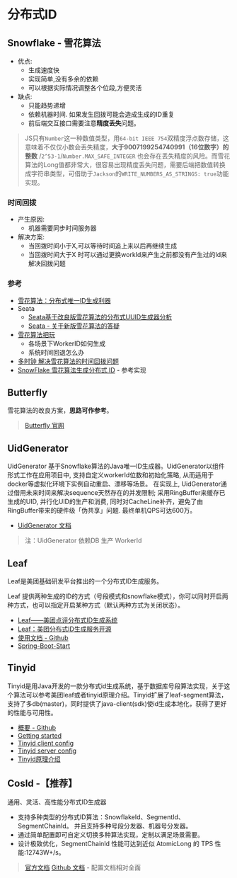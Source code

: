 # 分布式ID

## Snowflake - 雪花算法

* 优点:
  * 生成速度快
  * 实现简单,没有多余的依赖
  * 可以根据实际情况调整各个位段,方便灵活
* 缺点:
  * 只能趋势递增
  * 依赖机器时间. 如果发生回拨可能会造成生成的ID重复
  * 前后端交互接口需要注意**精度丢失**问题。

> JS只有`Number`这一种数值类型，用`64-bit IEEE 754`双精度浮点数存储，这意味着不仅仅小数会丢失精度，**大于9007199254740991（16位数字）的整数** /`2^53-1`/`Number.MAX_SAFE_INTEGER`
也会存在丢失精度的风险。而雪花算法的Long值都非常大，很容易出现精度丢失问题，需要后端把数值转换成字符串类型，可借助于`Jackson`的`WRITE_NUMBERS_AS_STRINGS: true`功能实现。

### 时间回拨

* 产生原因:
  * 机器需要同步时间服务器
* 解决方案:
  * 当回拨时间小于X,可以等待时间追上来以后再继续生成
  * 当回拨时间大于X 时可以通过更换workId来产生之前都没有产生过的Id来解决回拨问题

### 参考

* [雪花算法：分布式唯一ID生成利器](https://segmentfault.com/a/1190000041445831)
* Seata
  * [Seata基于改良版雪花算法的分布式UUID生成器分析](https://seata.io/zh-cn/blog/seata-analysis-UUID-generator.html)
  * [Seata - 关于新版雪花算法的答疑](https://seata.io/zh-cn/blog/seata-snowflake-explain.html)
* [雪花算法把玩](http://yang.observer/2020/08/30/snowflake/)
  * 各场景下WorkerID如何生成
  * 系统时间回退怎么办
* [多时钟 解决雪花算法的时间回拨问题](https://blog.hackerpie.com/posts/algorithms/snowflake/multiple-clocks-snowflake/)
* [SnowFlake 雪花算法生成分布式 ID](http://learn.lianglianglee.com/%E6%96%87%E7%AB%A0/SnowFlake%20%E9%9B%AA%E8%8A%B1%E7%AE%97%E6%B3%95%E7%94%9F%E6%88%90%E5%88%86%E5%B8%83%E5%BC%8F%20ID.md) - 参考实现

## Butterfly 

雪花算法的改良方案，**思路可作参考**。

> [Butterfly 官网](https://www.yuque.com/simonalong/butterfly/tul824)


## UidGenerator

UidGenerator 基于Snowflake算法的Java唯一ID生成器。UidGenerator以组件形式工作在应用项目中, 支持自定义workerId位数和初始化策略, 
从而适用于docker等虚拟化环境下实例自动重启、漂移等场景。 在实现上, UidGenerator通过借用未来时间来解决sequence天然存在的并发限制; 
采用RingBuffer来缓存已生成的UID, 并行化UID的生产和消费, 同时对CacheLine补齐，避免了由RingBuffer带来的硬件级「伪共享」问题. 最终单机QPS可达600万。

* [UidGenerator 文档](https://github.com/baidu/uid-generator/blob/master/README.zh_cn.md)

> 注：UidGenerator 依赖DB 生产 WorkerId


## Leaf

Leaf是美团基础研发平台推出的一个分布式ID生成服务。

Leaf 提供两种生成的ID的方式（号段模式和snowflake模式），你可以同时开启两种方式，也可以指定开启某种方式（默认两种方式为关闭状态）。

* [Leaf——美团点评分布式ID生成系统](https://tech.meituan.com/2017/04/21/mt-leaf.html)
* [Leaf：美团分布式ID生成服务开源](https://tech.meituan.com/2019/03/07/open-source-project-leaf.html)
* [使用文档 - Github](https://github.com/Meituan-Dianping/Leaf/blob/master/README_CN.md)
* [Spring-Boot-Start](https://github.com/Meituan-Dianping/Leaf/blob/feature/spring-boot-starter/README_CN.md)


## Tinyid

Tinyid是用Java开发的一款分布式id生成系统，基于数据库号段算法实现，关于这个算法可以参考美团leaf或者tinyid原理介绍。Tinyid扩展了leaf-segment算法，
支持了多db(master)，同时提供了java-client(sdk)使id生成本地化，获得了更好的性能与可用性。

* [概要 - Github](https://github.com/didi/tinyid/wiki)
* [Getting started](https://github.com/didi/tinyid/wiki/Getting-started)
* [Tinyid client config](https://github.com/didi/tinyid/wiki/Tinyid-client-config)
* [Tinyid server config](https://github.com/didi/tinyid/wiki/Tinyid-server-config)
* [Tinyid原理介绍](https://github.com/didi/tinyid/wiki/Tinyid%E5%8E%9F%E7%90%86%E4%BB%8B%E7%BB%8D)

## CosId -【推荐】

通用、灵活、高性能分布式ID生成器
* 支持多种类型的分布式ID算法：SnowflakeId、SegmentId、SegmentChainId。 并且支持多种号段分发器、机器号分发器。
* 通过简单配置即可自定义切换多种算法实现，定制以满足场景需要。
* 设计极致优化，SegmentChainId 性能可达到近似 AtomicLong 的 TPS 性能:12743W+/s。

> [官方文档](https://cosid.ahoo.me/guide/)
> [Github 文档](https://github.com/Ahoo-Wang/CosId) - 配置文档相对全面

